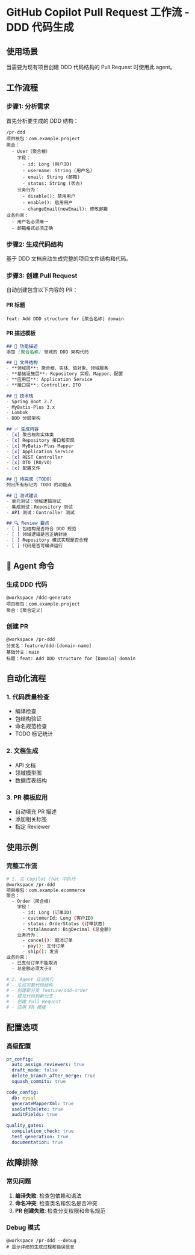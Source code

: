 # GitHub Copilot Pull Request 工作流 - DDD 代码生成

## 使用场景
当需要为现有项目创建 DDD 代码结构的 Pull Request 时使用此 agent。

## 工作流程

### 步骤1: 分析需求
首先分析要生成的 DDD 结构：
```
/pr-ddd 
项目根包：com.example.project
聚合：
  - User（聚合根）
    字段：
      - id: Long (用户ID)
      - username: String (用户名)
      - email: String (邮箱)
      - status: String (状态)
    业务行为：
      - disable(): 禁用用户
      - enable(): 启用用户
      - changeEmail(newEmail): 修改邮箱
业务约束：
  - 用户名必须唯一
  - 邮箱格式必须正确
```

### 步骤2: 生成代码结构
基于 DDD 文档自动生成完整的项目文件结构和代码。

### 步骤3: 创建 Pull Request
自动创建包含以下内容的 PR：

#### PR 标题
`feat: Add DDD structure for [聚合名称] domain`

#### PR 描述模板
```markdown
## 🎯 功能描述
添加 [聚合名称] 领域的 DDD 架构代码

## 📁 文件结构
- **领域层**: 聚合根、实体、值对象、领域服务
- **基础设施层**: Repository 实现、Mapper、配置
- **应用层**: Application Service
- **接口层**: Controller、DTO

## 🔧 技术栈
- Spring Boot 2.7
- MyBatis-Plus 3.x
- Lombok
- DDD 分层架构

## ✅ 生成内容
- [x] 聚合根和实体类
- [x] Repository 接口和实现
- [x] MyBatis-Plus Mapper
- [x] Application Service
- [x] REST Controller
- [x] DTO (RO/VO)
- [x] 配置文件

## 📝 待完成 (TODO)
列出所有标记为 TODO 的功能点

## 🧪 测试建议
- 单元测试：领域逻辑测试
- 集成测试：Repository 测试
- API 测试：Controller 测试

## 🔍 Review 要点
- [ ] 包结构是否符合 DDD 规范
- [ ] 领域逻辑是否正确封装
- [ ] Repository 模式实现是否合理
- [ ] 代码是否可编译运行
```

## 🤖 Agent 命令

### 生成 DDD 代码
```
@workspace /ddd-generate 
项目根包：com.example.project
聚合：[聚合定义]
```

### 创建 PR
```
@workspace /pr-ddd
分支名：feature/ddd-[domain-name]
基础分支：main
标题：feat: Add DDD structure for [Domain] domain
```

## 自动化流程

### 1. 代码质量检查
- 编译检查
- 包结构验证
- 命名规范检查
- TODO 标记统计

### 2. 文档生成
- API 文档
- 领域模型图
- 数据库表结构

### 3. PR 模板应用
- 自动填充 PR 描述
- 添加相关标签
- 指定 Reviewer

## 使用示例

### 完整工作流
```bash
# 1. 在 Copilot Chat 中执行
@workspace /pr-ddd
项目根包：com.example.ecommerce
聚合：
  - Order（聚合根）
    字段：
      - id: Long (订单ID)
      - customerId: Long (客户ID)
      - status: OrderStatus (订单状态)
      - totalAmount: BigDecimal (总金额)
    业务行为：
      - cancel(): 取消订单
      - pay(): 支付订单
      - ship(): 发货
业务约束：
  - 已支付订单不能取消
  - 总金额必须大于0

# 2. Agent 自动执行
# - 生成完整代码结构
# - 创建新分支 feature/ddd-order
# - 提交代码到新分支
# - 创建 Pull Request
# - 应用 PR 模板
```

## 配置选项

### 高级配置
```yaml
pr_config:
  auto_assign_reviewers: true
  draft_mode: false
  delete_branch_after_merge: true
  squash_commits: true

code_config:
  db: mysql
  generateMapperXml: true
  useSoftDelete: true
  auditFields: true

quality_gates:
  compilation_check: true
  test_generation: true
  documentation: true
```

## 故障排除

### 常见问题
1. **编译失败**: 检查包依赖和语法
2. **命名冲突**: 检查类名和包名是否冲突
3. **PR 创建失败**: 检查分支权限和命名规范

### Debug 模式
```
@workspace /pr-ddd --debug
# 显示详细的生成过程和错误信息
```
